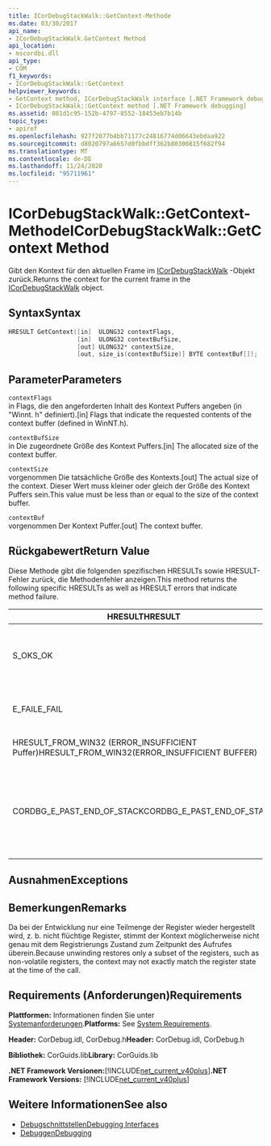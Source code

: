 ```yaml
---
title: ICorDebugStackWalk::GetContext-Methode
ms.date: 03/30/2017
api_name:
- ICorDebugStackWalk.GetContext Method
api_location:
- mscordbi.dll
api_type:
- COM
f1_keywords:
- ICorDebugStackWalk::GetContext
helpviewer_keywords:
- GetContext method, ICorDebugStackWalk interface [.NET Framework debugging]
- ICorDebugStackWalk::GetContext method [.NET Framework debugging]
ms.assetid: 081d1c95-152b-4797-8552-18453eb7b14b
topic_type:
- apiref
ms.openlocfilehash: 927f2077b4bb71177c24816774d06643ebdaa922
ms.sourcegitcommit: d8020797a6657d0fbbdff362b80300815f682f94
ms.translationtype: MT
ms.contentlocale: de-DE
ms.lasthandoff: 11/24/2020
ms.locfileid: "95711961"
---
```

# <a name="icordebugstackwalkgetcontext-method"></a><span data-ttu-id="85812-102">ICorDebugStackWalk::GetContext-Methode</span><span class="sxs-lookup"><span data-stu-id="85812-102">ICorDebugStackWalk::GetContext Method</span></span>

<span data-ttu-id="85812-103">Gibt den Kontext für den aktuellen Frame im [ICorDebugStackWalk](icordebugstackwalk-interface.md) -Objekt zurück.</span><span class="sxs-lookup"><span data-stu-id="85812-103">Returns the context for the current frame in the [ICorDebugStackWalk](icordebugstackwalk-interface.md) object.</span></span>  
  
## <a name="syntax"></a><span data-ttu-id="85812-104">Syntax</span><span class="sxs-lookup"><span data-stu-id="85812-104">Syntax</span></span>  
  
```cpp  
HRESULT GetContext([in]  ULONG32 contextFlags,  
                   [in]  ULONG32 contextBufSize,  
                   [out] ULONG32* contextSize,  
                   [out, size_is(contextBufSize)] BYTE contextBuf[]);  
```  
  
## <a name="parameters"></a><span data-ttu-id="85812-105">Parameter</span><span class="sxs-lookup"><span data-stu-id="85812-105">Parameters</span></span>  

 `contextFlags`  
 <span data-ttu-id="85812-106">in Flags, die den angeforderten Inhalt des Kontext Puffers angeben (in "Winnt. h" definiert).</span><span class="sxs-lookup"><span data-stu-id="85812-106">[in] Flags that indicate the requested contents of the context buffer (defined in WinNT.h).</span></span>  
  
 `contextBufSize`  
 <span data-ttu-id="85812-107">in Die zugeordnete Größe des Kontext Puffers.</span><span class="sxs-lookup"><span data-stu-id="85812-107">[in] The allocated size of the context buffer.</span></span>  
  
 `contextSize`  
 <span data-ttu-id="85812-108">vorgenommen Die tatsächliche Größe des Kontexts.</span><span class="sxs-lookup"><span data-stu-id="85812-108">[out] The actual size of the context.</span></span> <span data-ttu-id="85812-109">Dieser Wert muss kleiner oder gleich der Größe des Kontext Puffers sein.</span><span class="sxs-lookup"><span data-stu-id="85812-109">This value must be less than or equal to the size of the context buffer.</span></span>  
  
 `contextBuf`  
 <span data-ttu-id="85812-110">vorgenommen Der Kontext Puffer.</span><span class="sxs-lookup"><span data-stu-id="85812-110">[out] The context buffer.</span></span>  
  
## <a name="return-value"></a><span data-ttu-id="85812-111">Rückgabewert</span><span class="sxs-lookup"><span data-stu-id="85812-111">Return Value</span></span>  

 <span data-ttu-id="85812-112">Diese Methode gibt die folgenden spezifischen HRESULTs sowie HRESULT-Fehler zurück, die Methodenfehler anzeigen.</span><span class="sxs-lookup"><span data-stu-id="85812-112">This method returns the following specific HRESULTs as well as HRESULT errors that indicate method failure.</span></span>  
  
|<span data-ttu-id="85812-113">HRESULT</span><span class="sxs-lookup"><span data-stu-id="85812-113">HRESULT</span></span>|<span data-ttu-id="85812-114">BESCHREIBUNG</span><span class="sxs-lookup"><span data-stu-id="85812-114">Description</span></span>|  
|-------------|-----------------|  
|<span data-ttu-id="85812-115">S_OK</span><span class="sxs-lookup"><span data-stu-id="85812-115">S_OK</span></span>|<span data-ttu-id="85812-116">Der Kontext für den aktuellen Frame wurde erfolgreich zurückgegeben.</span><span class="sxs-lookup"><span data-stu-id="85812-116">The context for the current frame was successfully returned.</span></span>|  
|<span data-ttu-id="85812-117">E_FAIL</span><span class="sxs-lookup"><span data-stu-id="85812-117">E_FAIL</span></span>|<span data-ttu-id="85812-118">Der Kontext konnte nicht zurückgegeben werden.</span><span class="sxs-lookup"><span data-stu-id="85812-118">The context could not be returned.</span></span>|  
|<span data-ttu-id="85812-119">HRESULT_FROM_WIN32 (ERROR_INSUFFICIENT Puffer)</span><span class="sxs-lookup"><span data-stu-id="85812-119">HRESULT_FROM_WIN32(ERROR_INSUFFICIENT BUFFER)</span></span>|<span data-ttu-id="85812-120">Der Kontext Puffer ist zu klein.</span><span class="sxs-lookup"><span data-stu-id="85812-120">The context buffer is too small.</span></span>|  
|<span data-ttu-id="85812-121">CORDBG_E_PAST_END_OF_STACK</span><span class="sxs-lookup"><span data-stu-id="85812-121">CORDBG_E_PAST_END_OF_STACK</span></span>|<span data-ttu-id="85812-122">Der Frame Zeiger befindet sich bereits am Ende des Stapels. Daher können keine weiteren Frames aufgerufen werden.</span><span class="sxs-lookup"><span data-stu-id="85812-122">The frame pointer is already at the end of the stack; therefore, no additional frames can be accessed.</span></span>|  
  
## <a name="exceptions"></a><span data-ttu-id="85812-123">Ausnahmen</span><span class="sxs-lookup"><span data-stu-id="85812-123">Exceptions</span></span>  
  
## <a name="remarks"></a><span data-ttu-id="85812-124">Bemerkungen</span><span class="sxs-lookup"><span data-stu-id="85812-124">Remarks</span></span>  

 <span data-ttu-id="85812-125">Da bei der Entwicklung nur eine Teilmenge der Register wieder hergestellt wird, z. b. nicht flüchtige Register, stimmt der Kontext möglicherweise nicht genau mit dem Registrierungs Zustand zum Zeitpunkt des Aufrufes überein.</span><span class="sxs-lookup"><span data-stu-id="85812-125">Because unwinding restores only a subset of the registers, such as non-volatile registers, the context may not exactly match the register state at the time of the call.</span></span>  
  
## <a name="requirements"></a><span data-ttu-id="85812-126">Requirements (Anforderungen)</span><span class="sxs-lookup"><span data-stu-id="85812-126">Requirements</span></span>  

 <span data-ttu-id="85812-127">**Plattformen:** Informationen finden Sie unter [Systemanforderungen](../../get-started/system-requirements.md).</span><span class="sxs-lookup"><span data-stu-id="85812-127">**Platforms:** See [System Requirements](../../get-started/system-requirements.md).</span></span>  
  
 <span data-ttu-id="85812-128">**Header:** CorDebug.idl, CorDebug.h</span><span class="sxs-lookup"><span data-stu-id="85812-128">**Header:** CorDebug.idl, CorDebug.h</span></span>  
  
 <span data-ttu-id="85812-129">**Bibliothek:** CorGuids.lib</span><span class="sxs-lookup"><span data-stu-id="85812-129">**Library:** CorGuids.lib</span></span>  
  
 <span data-ttu-id="85812-130">**.NET Framework Versionen:**[!INCLUDE[net_current_v40plus](../../../../includes/net-current-v40plus-md.md)]</span><span class="sxs-lookup"><span data-stu-id="85812-130">**.NET Framework Versions:** [!INCLUDE[net_current_v40plus](../../../../includes/net-current-v40plus-md.md)]</span></span>  
  
## <a name="see-also"></a><span data-ttu-id="85812-131">Weitere Informationen</span><span class="sxs-lookup"><span data-stu-id="85812-131">See also</span></span>

- [<span data-ttu-id="85812-132">Debugschnittstellen</span><span class="sxs-lookup"><span data-stu-id="85812-132">Debugging Interfaces</span></span>](debugging-interfaces.md)
- [<span data-ttu-id="85812-133">Debuggen</span><span class="sxs-lookup"><span data-stu-id="85812-133">Debugging</span></span>](index.md)
